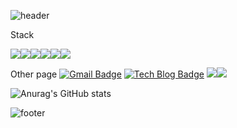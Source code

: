 

![header](https://capsule-render.vercel.app/api?type=waving&color=auto&height=150&section=header&text=envyoon%20github!&fontSize=70)


Stack

<img src="https://img.shields.io/badge/JavaScript-F7DF1E?style=badge&logo=JavaScript&logoColor=black"/><img src="https://img.shields.io/badge/Java-F7DF1E?style=badge&logo=Java&logoColor=white"/><img src="https://img.shields.io/badge/Linux-FCC624?style=badge&logo=Linux&logoColor=black"/><img src="https://img.shields.io/badge/Oracle-F80000?style=badge&logo=Oracle&logoColor=black"/><img src="https://img.shields.io/badge/Spring-6DB33F?style=badge&logo=Spring&logoColor=white"/><img src="https://img.shields.io/badge/Spring Boot-6DB33F?style=badge&logo=Spring Boot&logoColor=white"/>


Other page
 [![Gmail Badge](https://img.shields.io/badge/Gmail-d14836?style=flat-square&logo=Gmail&logoColor=white&link=mailto:snugyun01@gmail.com)](mailto:yoonpro220@gmail.com)  [![Tech Blog Badge](http://img.shields.io/badge/-Tech%20blog-20C997?style=flat-square&logo=velog&&logoColor=white&link=https://https://velog.io/@krafftdj/)](https://velog.io/@krafftdj)
<img src="https://img.shields.io/badge/github-181717?style=for-the-badge&logo=github&logoColor=white"><img src="https://img.shields.io/badge/git-F05032?style=for-the-badge&logo=git&logoColor=white"> 

![Anurag's GitHub stats](https://github-readme-stats.vercel.app/api?username=envyoon&show_icons=true&theme=radical)


![footer](https://capsule-render.vercel.app/api?type=waving&color=auto&height=150&section=footer&text=&fontSize=70)


<!--
**envyoon/envyoon** is a ✨ _special_ ✨ repository because its `README.md` (this file) appears on your GitHub profile.

Here are some ideas to get you started:

- 🔭 I’m currently working on ...
- 🌱 I’m currently learning ...
- 👯 I’m looking to collaborate on ...
- 🤔 I’m looking for help with ...
- 💬 Ask me about ...
- 📫 How to reach me: ...
- 😄 Pronouns: ...
- ⚡ Fun fact: ...
-->
